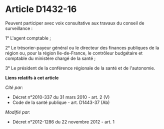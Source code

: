 # Article D1432-16

Peuvent participer avec voix consultative aux travaux du conseil de surveillance : 

1° L'agent comptable ; 

2° Le trésorier-payeur général ou le directeur des finances publiques de la région ou, pour la région Ile-de-France, le
contrôleur budgétaire et comptable du ministère chargé de la santé ; 

3° Le président de la conférence régionale de la santé et de l'autonomie.

**Liens relatifs à cet article**

_Cité par_:

  - Décret n°2010-337 du 31 mars 2010 - art. 2 (V)
  - Code de la santé publique - art. D1443-37 (Ab)

_Modifié par_:

  - Décret n°2012-1286 du 22 novembre 2012 - art. 1
